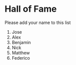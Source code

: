 # Hall of Fame
Please add your name to this list

1. Jose
2. Alex
3. Benjamin
4. Nick
5. Matthew
6. Federico

